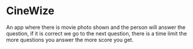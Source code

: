 # CineWize
 An app where  there is movie photo shown and the person will answer the question, if it is correct we go to the next question, there is a time limit the more questions you answer the more score you get.
